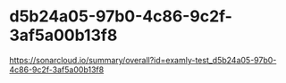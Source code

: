 # d5b24a05-97b0-4c86-9c2f-3af5a00b13f8
https://sonarcloud.io/summary/overall?id=examly-test_d5b24a05-97b0-4c86-9c2f-3af5a00b13f8
